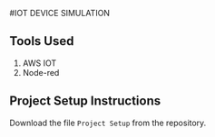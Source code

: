 #IOT DEVICE SIMULATION

## Tools Used
1. AWS IOT
2. Node-red

## Project Setup Instructions
Download the file ```Project Setup``` from the repository.